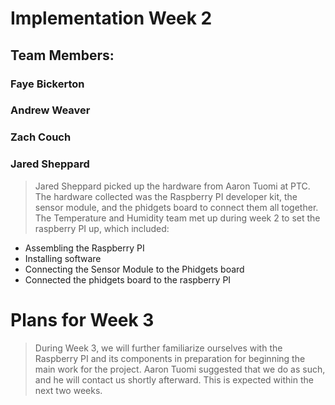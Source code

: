 # Implementation Week 2 #



## Team Members: ##

### Faye Bickerton ###

### Andrew Weaver ###

### Zach Couch ###

### Jared Sheppard ###

> Jared Sheppard picked up the hardware from Aaron Tuomi at PTC. The hardware collected was the Raspberry PI developer kit, the sensor module, and the phidgets board to connect them all together. The Temperature and Humidity team met up during week 2 to set the raspberry PI up, which included:

  * Assembling the Raspberry PI
  * Installing software
  * Connecting the Sensor Module to the Phidgets board
  * Connected the phidgets board to the raspberry PI

# Plans for Week 3 #

> During Week 3, we will further familiarize ourselves with the Raspberry PI and its components in preparation for beginning the main work for the project. Aaron Tuomi suggested that we do as such, and he will contact us shortly afterward. This is expected within the next two weeks.